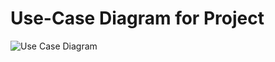 # Use-Case Diagram for Project

![Use Case Diagram](https://user-images.githubusercontent.com/72755358/166733947-8b095b26-a647-45c0-bb52-ac10342f05b6.jpg)
